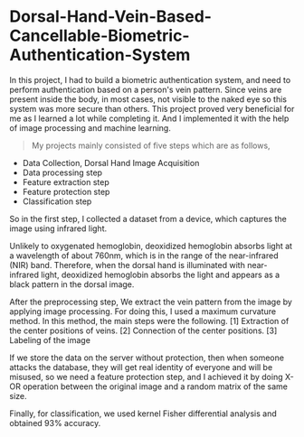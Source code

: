 # Dorsal-Hand-Vein-Based-Cancellable-Biometric-Authentication-System

In this project, I had to build a biometric authentication system, and need to perform authentication based on a person's vein pattern. Since veins are present inside the body, in most cases, not visible to the naked eye so this system was more secure than others. 
This project proved very beneficial for me as I learned a lot while completing it.
And I implemented it with the help of image processing and machine learning. 
> My projects mainly consisted of five steps which are as follows,
* Data Collection, Dorsal Hand Image Acquisition
* Data processing step
* Feature extraction step
* Feature protection step
* Classification step
 

So in the first step, I collected a dataset from a device, which captures the image using infrared light. 

Unlikely to oxygenated hemoglobin, deoxidized hemoglobin absorbs light at a wavelength of about 760nm, which is in the range of the near-infrared (NIR) band. Therefore, when the dorsal hand is illuminated with near-infrared light, deoxidized hemoglobin absorbs the light and appears as a black pattern in the dorsal image.



After the preprocessing step, We extract the vein pattern from the image by applying image processing. For doing this, I used a maximum curvature method. In this method, the main steps were the following.
 [1] Extraction of the center positions of veins.
 [2] Connection of the center positions.
 [3] Labeling of the image

If we store the data on the server without protection, then when someone attacks the database, they will get real identity of everyone and will be misused, so we need a feature protection step, and I achieved it by doing X-OR operation between the original image and a random matrix of the same size.

Finally, for classification, we used kernel Fisher differential analysis and obtained 93% accuracy.
